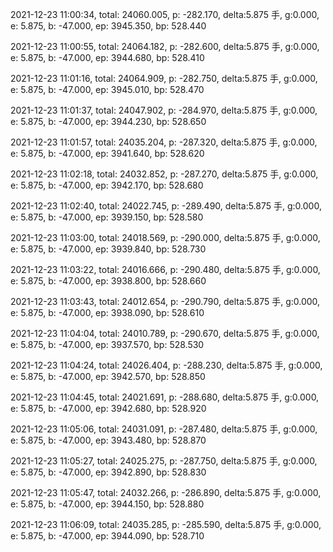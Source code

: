 2021-12-23 11:00:34, total: 24060.005, p: -282.170, delta:5.875 手, g:0.000, e: 5.875, b: -47.000, ep: 3945.350, bp: 528.440

2021-12-23 11:00:55, total: 24064.182, p: -282.600, delta:5.875 手, g:0.000, e: 5.875, b: -47.000, ep: 3944.680, bp: 528.410

2021-12-23 11:01:16, total: 24064.909, p: -282.750, delta:5.875 手, g:0.000, e: 5.875, b: -47.000, ep: 3945.010, bp: 528.470

2021-12-23 11:01:37, total: 24047.902, p: -284.970, delta:5.875 手, g:0.000, e: 5.875, b: -47.000, ep: 3944.230, bp: 528.650

2021-12-23 11:01:57, total: 24035.204, p: -287.320, delta:5.875 手, g:0.000, e: 5.875, b: -47.000, ep: 3941.640, bp: 528.620

2021-12-23 11:02:18, total: 24032.852, p: -287.270, delta:5.875 手, g:0.000, e: 5.875, b: -47.000, ep: 3942.170, bp: 528.680

2021-12-23 11:02:40, total: 24022.745, p: -289.490, delta:5.875 手, g:0.000, e: 5.875, b: -47.000, ep: 3939.150, bp: 528.580

2021-12-23 11:03:00, total: 24018.569, p: -290.000, delta:5.875 手, g:0.000, e: 5.875, b: -47.000, ep: 3939.840, bp: 528.730

2021-12-23 11:03:22, total: 24016.666, p: -290.480, delta:5.875 手, g:0.000, e: 5.875, b: -47.000, ep: 3938.800, bp: 528.660

2021-12-23 11:03:43, total: 24012.654, p: -290.790, delta:5.875 手, g:0.000, e: 5.875, b: -47.000, ep: 3938.090, bp: 528.610

2021-12-23 11:04:04, total: 24010.789, p: -290.670, delta:5.875 手, g:0.000, e: 5.875, b: -47.000, ep: 3937.570, bp: 528.530

2021-12-23 11:04:24, total: 24026.404, p: -288.230, delta:5.875 手, g:0.000, e: 5.875, b: -47.000, ep: 3942.570, bp: 528.850

2021-12-23 11:04:45, total: 24021.691, p: -288.680, delta:5.875 手, g:0.000, e: 5.875, b: -47.000, ep: 3942.680, bp: 528.920

2021-12-23 11:05:06, total: 24031.091, p: -287.480, delta:5.875 手, g:0.000, e: 5.875, b: -47.000, ep: 3943.480, bp: 528.870

2021-12-23 11:05:27, total: 24025.275, p: -287.750, delta:5.875 手, g:0.000, e: 5.875, b: -47.000, ep: 3942.890, bp: 528.830

2021-12-23 11:05:47, total: 24032.266, p: -286.890, delta:5.875 手, g:0.000, e: 5.875, b: -47.000, ep: 3944.150, bp: 528.880

2021-12-23 11:06:09, total: 24035.285, p: -285.590, delta:5.875 手, g:0.000, e: 5.875, b: -47.000, ep: 3944.090, bp: 528.710